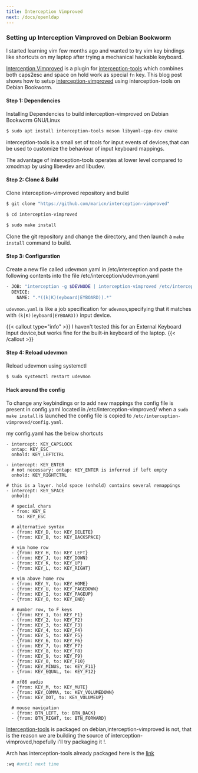 ```yaml
---
title: Interception Vimproved
next: /docs/openldap
---
```



### Setting up Interception Vimproved on  Debian Bookworm

I started learning vim few months ago and wanted to try vim key bindings like shortcuts on my laptop after trying a mechanical hackable keyboard.

[Interception Vimproved](https://github.com/maricn/interception-vimproved) is a plugin for [interception-tools](https://gitlab.com/interception/linux/tools) which combines both caps2esc and space on hold work as special ```fn``` key.
This blog post shows how to setup [interception-vimproved](https://github.com/maricn/interception-vimproved) using interception-tools on Debian Bookworm.

#### Step 1: Dependencies 

Installing Dependencies to build interception-vimproved on Debian Bookworm GNU/Linux
 
```bash
$ sudo apt install interception-tools meson libyaml-cpp-dev cmake 
```
interception-tools is a small set of tools for input events of devices,that can be used to customize the behaviour of input keyboard mappings.

The advantage of interception-tools operates at lower level compared to xmodmap by using libevdev and libudev.

#### Step 2: Clone & Build

Clone interception-vimproved repository and build
```bash
$ git clone "https://github.com/maricn/interception-vimproved"

$ cd interception-vimproved

$ sudo make install
``` 
Clone the git repository and change the directory, and then launch a ```make install``` command to build.
#### Step 3: Configuration

Create a new file called udevmon.yaml in /etc/interception and paste the following contents into the file /etc/interception/udevmon.yaml
```bash
- JOB: "interception -g $DEVNODE | interception-vimproved /etc/interception-vimproved/config.yaml | uinput -d $DEVNODE"
  DEVICE:
    NAME: ".*((k|K)(eyboard|EYBOARD)).*"
``` 

```udevmon.yaml``` is like a job specification for ```udevmon```,specifying that it matches with ```(k|K)(eyboard|EYBOARD))``` input device.

{{< callout type="info" >}}
  I haven't tested this for an External Keyboard Input device,but works fine for the built-in keyboard of the laptop.
{{< /callout >}}
#### Step 4: Reload udevmon 

Reload udevmon using systemctl
```bash 
$ sudo systemctl restart udevmon
``` 

#### Hack around the config
To change any keybindings or to add new mappings the config file is present in config.yaml located in /etc/interception-vimproved/ when a ```sudo make install``` is launched the config file is 
copied to ```/etc/interception-vimproved/config.yaml```.

my config.yaml has the below shortcuts
```bash{filename="/etc/interception-vimproved/config.yaml"}
- intercept: KEY_CAPSLOCK
  ontap: KEY_ESC
  onhold: KEY_LEFTCTRL

- intercept: KEY_ENTER
  # not necessary: ontap: KEY_ENTER is inferred if left empty
  onhold: KEY_RIGHTCTRL

# this is a layer. hold space (onhold) contains several remappings
- intercept: KEY_SPACE
  onhold:

  # special chars
  - from: KEY_E
    to: KEY_ESC

  # alternative syntax
  - {from: KEY_D, to: KEY_DELETE}
  - {from: KEY_B, to: KEY_BACKSPACE}

  # vim home row
  - {from: KEY_H, to: KEY_LEFT}
  - {from: KEY_J, to: KEY_DOWN}
  - {from: KEY_K, to: KEY_UP}
  - {from: KEY_L, to: KEY_RIGHT}

  # vim above home row
  - {from: KEY_Y, to: KEY_HOME}
  - {from: KEY_U, to: KEY_PAGEDOWN}
  - {from: KEY_I, to: KEY_PAGEUP}
  - {from: KEY_O, to: KEY_END}

  # number row, to F keys
  - {from: KEY_1, to: KEY_F1}
  - {from: KEY_2, to: KEY_F2}
  - {from: KEY_3, to: KEY_F3}
  - {from: KEY_4, to: KEY_F4}
  - {from: KEY_5, to: KEY_F5}
  - {from: KEY_6, to: KEY_F6}
  - {from: KEY_7, to: KEY_F7}
  - {from: KEY_8, to: KEY_F8}
  - {from: KEY_9, to: KEY_F9}
  - {from: KEY_0, to: KEY_F10}
  - {from: KEY_MINUS, to: KEY_F11}
  - {from: KEY_EQUAL, to: KEY_F12}

  # xf86 audio
  - {from: KEY_M, to: KEY_MUTE}
  - {from: KEY_COMMA, to: KEY_VOLUMEDOWN}
  - {from: KEY_DOT, to: KEY_VOLUMEUP}

  # mouse navigation
  - {from: BTN_LEFT, to: BTN_BACK}
  - {from: BTN_RIGHT, to: BTN_FORWARD}
``` 

[Interception-tools](https://tracker.debian.org/pkg/interception-tools) is packaged on debian,interception-vimproved is not, 
that is the reason we are building the source of interception-vimproved,hopefully i'll try packaging it !.

Arch has interception-tools already packaged here is the [link](https://wiki.archlinux.org/title/Interception-tools)

```bash
:wq #until next time
```

